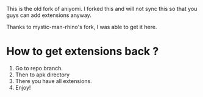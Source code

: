 This is the old fork of aniyomi. I forked this and will not sync this so that you guys can add extensions anyway.


Thanks to mystic-man-rhino's fork, I was able to get it here.

# How to get extensions back ?

1. Go to repo branch.
2. Then to apk directory
3. There you have all extensions.
4. Enjoy!
